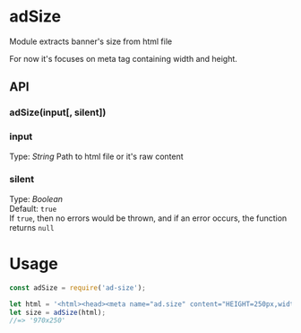 # adSize   
Module extracts banner's size from html file  


For now it's focuses on meta tag containing width and height.



## API

### adSize(input[, silent])


### input
Type: _String_ 
Path to html file or it's raw content 


### silent
Type: _Boolean_  
Default: `true`  
If `true`, then no errors would be thrown, and if an error occurs, the function returns `null`  



# Usage

```javascript
const adSize = require('ad-size');

let html = '<html><head><meta name="ad.size" content="HEIGHT=250px,width=970"></head><body></body></html>';
let size = adSize(html);
//=> '970x250'

```

